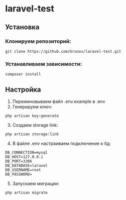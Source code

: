 # laravel-test

## Установка
### Клонируем репозиторий:   
```
git clone https://github.com/Grunov/laravel-test.git
```

### Устанавливаем зависимости:
```
composer install
```

## Настройка

1. Переимновываем файл .env.example в .env
2. Генерируем ключ:
```
php artisan key:generate
```
3. Создаем storage link:
```
php artisan storage:link
```
4. В файле .env настраиваем подключение к бд:
```
DB_CONNECTION=mysql
DB_HOST=127.0.0.1
DB_PORT=3306
DB_DATABASE=laravel
DB_USERNAME=root
DB_PASSWORD=
```
5. Запускаем миграции:
```
php artisan migrate
```
